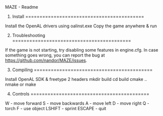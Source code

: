 MAZE - Readme

1. Install
==========================================

Install the OpenAL drivers using oalinst.exe
Copy the game anywhere & run

2. Troubleshooting
==========================================

If the game is not starting, try disabling some 
features in engine.cfg. In case something goes 
wrong, you can report the bug at 
https://github.com/nandor/MAZE/issues.

3. Compiling
==========================================

Install OpenAL SDK & freetype 2 headers
mkdir build
cd build
cmake ..
nmake or make

4. Controls
==========================================

W - move forward
S - move backwards
A - move left
D - move right
Q - torch
F - use object
LSHIFT - sprint
ESCAPE - quit
